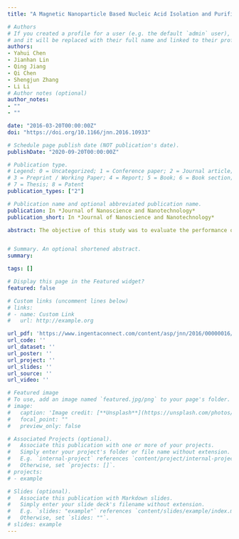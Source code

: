 ```yaml
---
title: "A Magnetic Nanoparticle Based Nucleic Acid Isolation and Purification Instrument for DNA Extraction of Escherichia Coli O157: H7"

# Authors
# If you created a profile for a user (e.g. the default `admin` user), write the username (folder name) here 
# and it will be replaced with their full name and linked to their profile.
authors:
- Yahui Chen
- Jianhan Lin
- Qing Jiang 
- Qi Chen
- Shengjun Zhang
- Li Li
# Author notes (optional)
author_notes:
- ""
- ""

date: "2016-03-20T00:00:00Z"
doi: "https://doi.org/10.1166/jnn.2016.10933"

# Schedule page publish date (NOT publication's date).
publishDate: "2020-09-20T00:00:00Z"

# Publication type.
# Legend: 0 = Uncategorized; 1 = Conference paper; 2 = Journal article;
# 3 = Preprint / Working Paper; 4 = Report; 5 = Book; 6 = Book section;
# 7 = Thesis; 8 = Patent
publication_types: ["2"]

# Publication name and optional abbreviated publication name.
publication: In *Journal of Nanoscience and Nanotechnology*
publication_short: In *Journal of Nanoscience and Nanotechnology*

abstract: The objective of this study was to evaluate the performance of a nucleic acid isolation and purification instrument using Escherichia Coli O157:H7 as the model. The instrument was developed with magnetic nanoparticles for efficiently capturing nucleic acids and an intelligent mechanical unit for automatically performing the whole nucleic acid extraction process. A commercial DNA extraction kit from Huier Nano Company was used as reference. Nucleic acids in 1 ml of E. coli O157\:H7 at a concentration of 5×108 CFU/mL were extracted by using this instrument and the kit in parallel and then detected by an ultraviolet spectrophotometer to obtain A260 values and A260/A280 values for the determination of the extracted DNA's quantity and purity, respectively. The A260 values for the instrument and the kit were 0.78 and 0.61, respectively, and the A260/A280 values were 1.98 and 1.93. The coefficient of variations of these parallel tests ranged from 10.5% to 16.7%. The results indicated that this nucleic acid isolation and purification instrument could extract a comparable level of nucleic acid within 50 min compared to the commercial DNA extraction kit.


# Summary. An optional shortened abstract.
summary:

tags: []

# Display this page in the Featured widget?
featured: false

# Custom links (uncomment lines below)
# links:
# - name: Custom Link
#   url: http://example.org

url_pdf: 'https://www.ingentaconnect.com/content/asp/jnn/2016/00000016/00000003/art00024'
url_code: ''
url_dataset: ''
url_poster: ''
url_project: ''
url_slides: ''
url_source: ''
url_video: ''

# Featured image
# To use, add an image named `featured.jpg/png` to your page's folder. 
# image:
#   caption: 'Image credit: [**Unsplash**](https://unsplash.com/photos/pLCdAaMFLTE)'
#   focal_point: ""
#   preview_only: false

# Associated Projects (optional).
#   Associate this publication with one or more of your projects.
#   Simply enter your project's folder or file name without extension.
#   E.g. `internal-project` references `content/project/internal-project/index.md`.
#   Otherwise, set `projects: []`.
# projects:
# - example

# Slides (optional).
#   Associate this publication with Markdown slides.
#   Simply enter your slide deck's filename without extension.
#   E.g. `slides: "example"` references `content/slides/example/index.md`.
#   Otherwise, set `slides: ""`.
# slides: example
---
```


<!-- {{% callout note %}}
Click the *Cite* button above to demo the feature to enable visitors to import publication metadata into their reference management software.
{{% /callout %}}

{{% callout note %}}
Create your slides in Markdown - click the *Slides* button to check out the example.
{{% /callout %}}

Supplementary notes can be added here, including [code, math, and images](https://wowchemy.com/docs/writing-markdown-latex/). -->
